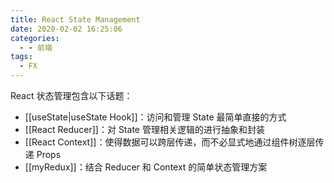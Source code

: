 ```yaml
---
title: React State Management
date: 2020-02-02 16:25:06
categories:
  - - 前端
tags:
  - FX
---
```


React 状态管理包含以下话题：

- [[useState|useState Hook]]：访问和管理 State 最简单直接的方式
- [[React Reducer]]：对 State 管理相关逻辑的进行抽象和封装
- [[React Context]]：使得数据可以跨层传递，而不必显式地通过组件树逐层传递 Props
- [[myRedux]]：结合 Reducer 和 Context 的简单状态管理方案
